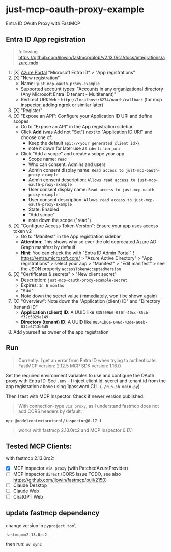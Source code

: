 # just-mcp-oauth-proxy-example

Entra ID OAuth Proxy with FastMCP

## Entra ID App registration

> following https://github.com/jlowin/fastmcp/blob/v2.13.0rc1/docs/integrations/azure.mdx

1. [X] [Azure Portal](https://portal.azure.com/) "Microsoft Entra ID" > "App registrations"
2. [X] "New registration"
   - Name: `just-mcp-oauth-proxy-example`
   - Supported account types: "Accounts in any organizational directory (Any Microsoft Entra ID tenant - Multitenant)"
   - Redirect URI: `Web` - `http://localhost:6274/oauth/callback`
     (for mcp inspector, adding ngrok or similar later)
3. [X] "Register"
4. [X] "Expose an API": Configure your Application ID URI and define scopes
    - Go to "Expose an API" in the App registration sidebar.
    - Click **Add** (was Add not "Set") next to "Application ID URI" and choose one of:
        - Keep the default `api://<your generated client id>}`
        - note it down for later use as `identifier_uri`
    - Click "Add a scope" and create a scope your app
        - Scope name: `read`
        - Who can consent: Admins and users
        - Admin consent display name: `Read access to just-mcp-oauth-proxy-example`
        - Admin consent description: `Allows read access to just-mcp-oauth-proxy-example`
        - User consent display name: `Read access to just-mcp-oauth-proxy-example`
        - User consent description: `Allows read access to just-mcp-oauth-proxy-example`
        - State: Enabled
        - "Add scope"
        - note down the scope ("read")
5. [X] "Configure Access Token Version": Ensure your app uses access token v2
    - Go to "Manifest" in the App registration sidebar.
    - **Attention**: This shows why so ever the old deprecated Azure AD Graph manifest by default!
    - **Hint**: You can check the with "Entra ID Admin Portal" ! https://entra.microsoft.com/ > "Azure Active Directory" > "App registrations" > select your app > "Manifest" > "Edit manifest" > see the JSON property `accessTokenAcceptedVersion`
7. [X] "Certificates & secrets" > "New client secret"
    - Description: `just-mcp-oauth-proxy-example-secret`
    - Expires: `In 6 months`
    - "Add"
    - Note down the secret value (immediately, won't be shown again)
8. [X] "Overview": Note down the "Application (client) ID" and "Directory (tenant) ID"
    - **Application (client) ID**: A UUID like `835f09b6-0f0f-40cc-85cb-f32c5829a149`
    - **Directory (tenant) ID**: A UUID like `08541b6e-646d-43de-a0eb-834e6713d6d5`
9. Add yourself as owner of the app registration

## Run

> Currently: I get an error from Entra ID when trying to authenticate.
> FastMCP version: 2.12.5
> MCP SDK version: 1.16.0

Set the required environment variables to use and configure the OAuth proxy with Entra ID.
See `.env` - I inject client id, secret and tenant id from the app registration above using 1password CLI. (`./run.sh main.py`)

Then I test with MCP Inspector. Check if newer version published.

> With connection-type `via proxy`, as I understand fastmcp does not add CORS headers by default.

```
npx @modelcontextprotocol/inspector@0.17.1
```

> works with fastmcp 2.13.0rc2 and MCP Inspector 0.17.1

## Tested MCP Clients:

with fastmcp 2.13.0rc2:

- [X] MCP Inspector `via proxy` (with PatchedAzureProvider)
- [ ] MCP Inspector `direct` (CORS issue TODO, see also https://github.com/jlowin/fastmcp/pull/2150)
- [ ] Claude Desktop
- [ ] Claude Web
- [ ] ChatGPT Web

## update fastmcp dependency

change version in `pyproject.toml`

```
fastmcp==2.13.0rc2
```

then run: `uv sync`